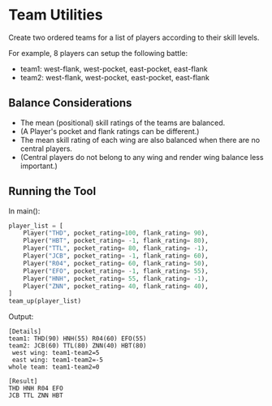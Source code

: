 # Team Utilities

Create two ordered teams for a list of players according to their skill levels.

For example, 8 players can setup the following battle:

- team1: west-flank, west-pocket, east-pocket, east-flank
- team2: west-flank, west-pocket, east-pocket, east-flank

## Balance Considerations

- The mean (positional) skill ratings of the teams are balanced.
- (A Player's pocket and flank ratings can be different.)
- The mean skill rating of each wing are also balanced when there are no central players.
- (Central players do not belong to any wing and render wing balance less important.)

## Running the Tool

In main():
```python
player_list = [
    Player("THD", pocket_rating=100, flank_rating= 90),
    Player("HBT", pocket_rating= -1, flank_rating= 80),
    Player("TTL", pocket_rating= 80, flank_rating= -1),
    Player("JCB", pocket_rating= -1, flank_rating= 60),
    Player("R04", pocket_rating= 60, flank_rating= 50),
    Player("EFO", pocket_rating= -1, flank_rating= 55),
    Player("HNH", pocket_rating= 55, flank_rating= -1),
    Player("ZNN", pocket_rating= 40, flank_rating= 40),
]
team_up(player_list)
```

Output:
```
[Details]
team1: THD(90) HNH(55) R04(60) EFO(55)
team2: JCB(60) TTL(80) ZNN(40) HBT(80)
 west wing: team1-team2=5
 east wing: team1-team2=-5
whole team: team1-team2=0

[Result]
THD HNH R04 EFO
JCB TTL ZNN HBT
```
